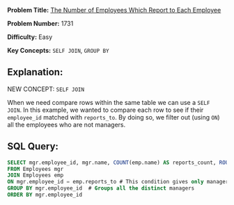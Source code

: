 **Problem Title:**&nbsp;[The Number of Employees Which Report to Each Employee](https://leetcode.com/problems/the-number-of-employees-which-report-to-each-employee/description/?envType=study-plan-v2&envId=top-sql-50)

**Problem Number:** 1731

**Difficulty:** Easy

**Key Concepts:** `SELF JOIN`, `GROUP BY`

## Explanation:
NEW CONCEPT: `SELF JOIN`

When we need compare rows within the same table we can use a `SELF JOIN`. In this example, we wanted to compare each row to see if their `employee_id` matched with `reports_to`. By doing so, we filter out (using `ON`) all the employees who are not managers. 

## SQL Query:
```sql
SELECT mgr.employee_id, mgr.name, COUNT(emp.name) AS reports_count, ROUND(AVG(emp.age)) AS average_age
FROM Employees mgr
JOIN Employees emp
ON mgr.employee_id = emp.reports_to # This condition gives only managers
GROUP BY mgr.employee_id  # Groups all the distinct managers
ORDER BY mgr.employee_id
```



